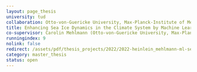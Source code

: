 ```yaml
---
layout: page_thesis
university: tud
collaboration: Otto-von-Guericke University, Max-Planck-Institute of Meteorology
title: Enhancing Sea Ice Dynamics in the Climate System by Machine Learning
co-supervisor: Carolin Mehlmann (Otto-von-Guericke University, Max-Planck-Institute of Meteorology)
runningindex: 9
nolink: false
redirect: /assets/pdf/thesis_projects/2022/2022-heinlein_mehlmann-ml-sea_ice.pdf
category: master_thesis
status: open
---
```

